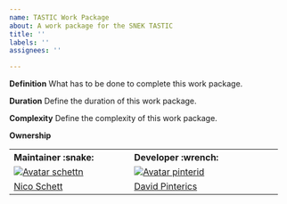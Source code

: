 ```yaml
---
name: TASTIC Work Package
about: A work package for the SNEK TASTIC
title: ''
labels: ''
assignees: ''

---
```


**Definition**
What has to be done to complete this work package.

**Duration**
Define the duration of this work package.

**Complexity**
Define the complexity of this work package.

**Ownership**
<table border="0">
  <tr>
     <th align="left" width=200px><b>Maintainer</b> :snake:</th>
     <th align="left" width=250px>Developer :wrench:</th>
  </tr>
	<tr>
		<td>
		<a href="https://github.com/schettn">
			<img src="https://avatars.githubusercontent.com/schettn?s=100" alt="Avatar schettn">
		</a>
		</td>
		<td>
			<a href="https://github.com/pinterid">
				<img src="https://avatars.githubusercontent.com/pinterid?s=100" alt="Avatar pinterid">
			</a>
		</td>
	</tr>
	<tr>
		<td><a href="https://github.com/schettn">Nico Schett</a></td>
		<td><a href="https://github.com/pinterid">David Pinterics</a></td>
	</tr>
</table>
